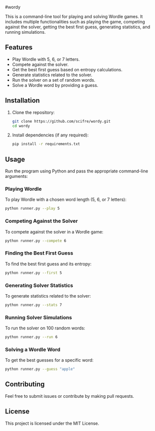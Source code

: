 #wordy

This is a command-line tool for playing and solving Wordle games. It includes multiple functionalities such as playing the game, competing against the solver, getting the best first guess, generating statistics, and running simulations.

## Features
- Play Wordle with 5, 6, or 7 letters.
- Compete against the solver.
- Get the best first guess based on entropy calculations.
- Generate statistics related to the solver.
- Run the solver on a set of random words.
- Solve a Wordle word by providing a guess.

## Installation
1. Clone the repository:
   ```sh
   git clone https://github.com/scifre/wordy.git
   cd wordy
   ```
2. Install dependencies (if any required):
   ```sh
   pip install -r requirements.txt
   ```

## Usage
Run the program using Python and pass the appropriate command-line arguments:

### Playing Wordle
To play Wordle with a chosen word length (5, 6, or 7 letters):
```sh
python runner.py --play 5
```

### Competing Against the Solver
To compete against the solver in a Wordle game:
```sh
python runner.py --compete 6
```

### Finding the Best First Guess
To find the best first guess and its entropy:
```sh
python runner.py --first 5
```

### Generating Solver Statistics
To generate statistics related to the solver:
```sh
python runner.py --stats 7
```

### Running Solver Simulations
To run the solver on 100 random words:
```sh
python runner.py --run 6
```

### Solving a Wordle Word
To get the best guesses for a specific word:
```sh
python runner.py --guess "apple"
```

## Contributing
Feel free to submit issues or contribute by making pull requests.

## License
This project is licensed under the MIT License.


